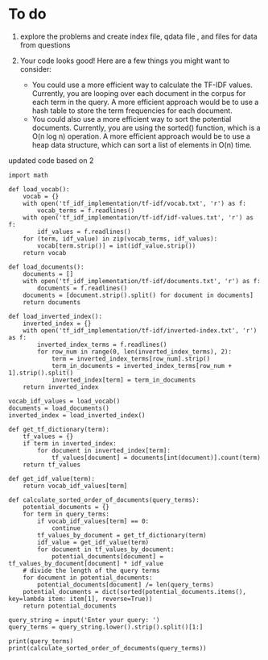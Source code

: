 # To do
1. explore the problems and create index file, qdata file , and files for data from questions
2. Your code looks good! Here are a few things you might want to consider:

    - You could use a more efficient way to calculate the TF-IDF values. Currently, you are looping over each document in the corpus for each term in the query. A more efficient approach would be to use a hash table to store the term frequencies for each document.
    - You could also use a more efficient way to sort the potential documents. Currently, you are using the sorted() function, which is a O(n log n) operation. A more efficient approach would be to use a heap data structure, which can sort a list of elements in O(n) time.

updated code based on 2
```
import math

def load_vocab():
    vocab = {}
    with open('tf_idf_implementation/tf-idf/vocab.txt', 'r') as f:
        vocab_terms = f.readlines()
    with open('tf_idf_implementation/tf-idf/idf-values.txt', 'r') as f:
        idf_values = f.readlines()
    for (term, idf_value) in zip(vocab_terms, idf_values):
        vocab[term.strip()] = int(idf_value.strip())
    return vocab

def load_documents():
    documents = []
    with open('tf_idf_implementation/tf-idf/documents.txt', 'r') as f:
        documents = f.readlines()
    documents = [document.strip().split() for document in documents]
    return documents

def load_inverted_index():
    inverted_index = {}
    with open('tf_idf_implementation/tf-idf/inverted-index.txt', 'r') as f:
        inverted_index_terms = f.readlines()
        for row_num in range(0, len(inverted_index_terms), 2):
            term = inverted_index_terms[row_num].strip()
            term_in_documents = inverted_index_terms[row_num + 1].strip().split()
            inverted_index[term] = term_in_documents
    return inverted_index

vocab_idf_values = load_vocab()
documents = load_documents()
inverted_index = load_inverted_index()

def get_tf_dictionary(term):
    tf_values = {}
    if term in inverted_index:
        for document in inverted_index[term]:
            tf_values[document] = documents[int(document)].count(term)
    return tf_values

def get_idf_value(term):
    return vocab_idf_values[term]

def calculate_sorted_order_of_documents(query_terms):
    potential_documents = {}
    for term in query_terms:
        if vocab_idf_values[term] == 0:
            continue
        tf_values_by_document = get_tf_dictionary(term)
        idf_value = get_idf_value(term)
        for document in tf_values_by_document:
            potential_documents[document] = tf_values_by_document[document] * idf_value
    # divide the length of the query terms
    for document in potential_documents:
        potential_documents[document] /= len(query_terms)
    potential_documents = dict(sorted(potential_documents.items(), key=lambda item: item[1], reverse=True))
    return potential_documents

query_string = input('Enter your query: ')
query_terms = query_string.lower().strip().split()[1:]

print(query_terms)
print(calculate_sorted_order_of_documents(query_terms))
```